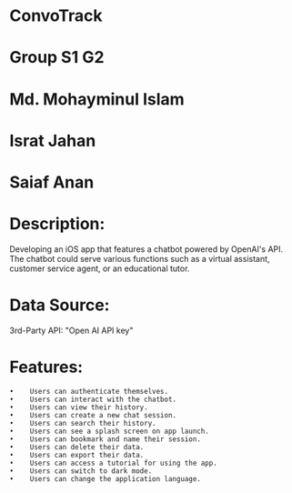 # ConvoTrack

# Group S1 G2

# Md. Mohayminul Islam
# Israt Jahan
# Saiaf Anan

 
 # Description: 
 Developing an iOS app that features a chatbot powered by OpenAI's API. The chatbot could serve various functions such as a virtual assistant, customer service agent, or an educational tutor.
 
 
# Data Source:
   3rd-Party API: "Open AI API key"
  
 # Features:

    •    Users can authenticate themselves.
    •    Users can interact with the chatbot. 
    •    Users can view their history.
    •    Users can create a new chat session.
    •    Users can search their history.
    •    Users can see a splash screen on app launch.
    •    Users can bookmark and name their session.
    •    Users can delete their data.
    •    Users can export their data.
    •    Users can access a tutorial for using the app.
    •    Users can switch to dark mode.
    •    Users can change the application language.
